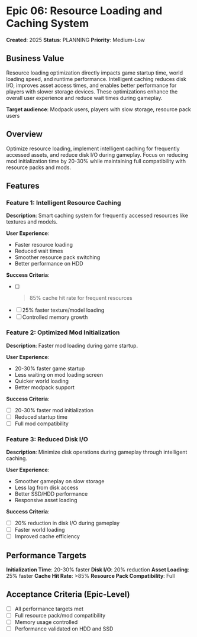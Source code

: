 # Epic 06: Resource Loading and Caching System

**Created**: 2025
**Status**: PLANNING
**Priority**: Medium-Low

## Business Value

Resource loading optimization directly impacts game startup time, world loading speed, and runtime performance. Intelligent caching reduces disk I/O, improves asset access times, and enables better performance for players with slower storage devices. These optimizations enhance the overall user experience and reduce wait times during gameplay.

**Target audience**: Modpack users, players with slow storage, resource pack users

## Overview

Optimize resource loading, implement intelligent caching for frequently accessed assets, and reduce disk I/O during gameplay. Focus on reducing mod initialization time by 20-30% while maintaining full compatibility with resource packs and mods.

## Features

### Feature 1: Intelligent Resource Caching
**Description**: Smart caching system for frequently accessed resources like textures and models.

**User Experience**:
- Faster resource loading
- Reduced wait times
- Smoother resource pack switching
- Better performance on HDD

**Success Criteria**:
- [ ] >85% cache hit rate for frequent resources
- [ ] 25% faster texture/model loading
- [ ] Controlled memory growth

### Feature 2: Optimized Mod Initialization
**Description**: Faster mod loading during game startup.

**User Experience**:
- 20-30% faster game startup
- Less waiting on mod loading screen
- Quicker world loading
- Better modpack support

**Success Criteria**:
- [ ] 20-30% faster mod initialization
- [ ] Reduced startup time
- [ ] Full mod compatibility

### Feature 3: Reduced Disk I/O
**Description**: Minimize disk operations during gameplay through intelligent caching.

**User Experience**:
- Smoother gameplay on slow storage
- Less lag from disk access
- Better SSD/HDD performance
- Responsive asset loading

**Success Criteria**:
- [ ] 20% reduction in disk I/O during gameplay
- [ ] Faster world loading
- [ ] Improved cache efficiency

## Performance Targets

**Initialization Time**: 20-30% faster
**Disk I/O**: 20% reduction
**Asset Loading**: 25% faster
**Cache Hit Rate**: >85%
**Resource Pack Compatibility**: Full

## Acceptance Criteria (Epic-Level)

- [ ] All performance targets met
- [ ] Full resource pack/mod compatibility
- [ ] Memory usage controlled
- [ ] Performance validated on HDD and SSD
